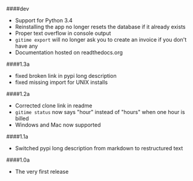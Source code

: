 ####dev

* Support for Python 3.4
* Reinstalling the app no longer resets the database if it already exists
* Proper text overflow in console output
* `gitime export` will no longer ask you to create an invoice if you don't have any
* Documentation hosted on readthedocs.org

####1.3a

* fixed broken link in pypi long description
* fixed missing import for UNIX installs

####1.2a

* Corrected clone link in readme
* `gitime status` now says "hour" instead of "hours" when one hour is billed
* Windows and Mac now supported

####1.1a

* Switched pypi long description from markdown to restructured text

####1.0a

* The very first release